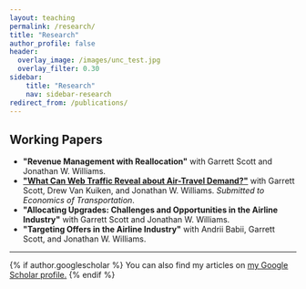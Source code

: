 ```yaml
---
layout: teaching
permalink: /research/
title: "Research"
author_profile: false
header:
  overlay_image: /images/unc_test.jpg
  overlay_filter: 0.30
sidebar:
	title: "Research"
	nav: sidebar-research
redirect_from: /publications/
---
```


## Working Papers

- **"Revenue Management with Reallocation"** with Garrett Scott and Jonathan W. Williams.
- [**"What Can Web Traffic Reveal about Air-Travel Demand?"**](http://alexmarsh.io/files/MarshScottVanKuikenWilliams2024.pdf) with Garrett Scott, Drew Van Kuiken, and Jonathan W. Williams. *Submitted to Economics of Transportation*.
- **"Allocating Upgrades: Challenges and Opportunities in the Airline Industry"** with Garrett Scott and Jonathan W. Williams.
- **"Targeting Offers in the Airline Industry"** with Andrii Babii, Garrett Scott, and Jonathan W. Williams.


---

{% if author.googlescholar %}
  You can also find my articles on <u><a href="{{author.googlescholar}}">my Google Scholar profile</a>.</u>
{% endif %}
